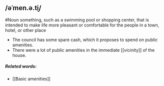 ## /əˈmen.ə.t̬i/  
#Noun 
something, such as a swimming pool or shopping center, that is intended to make life more pleasant or comfortable for the people in a town, hotel, or other place

- The council has some spare cash, which it proposes to spend on public amenities.
- There were a lot of public amenities in the immediate [[vicinity]] of the house.

##### Related words:
- [[Basic amenities]]